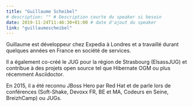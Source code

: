 ```yaml
---
title: "Guillaume Scheibel"
# description: "" # Description courte du speaker si besoin
date: 2019-11-24T11:46:30+01:00 # date d'ajout du speaker
link: "guillaumescheibel"
---
```

Guillaume est développeur chez Expedia à Londres et a travaillé durant quelques années en France en société de services.

Il a également co-créé le JUG pour la région de Strasbourg (ElsassJUG) et contribue à des projets open source tel que Hibernate OGM ou plus récemment Asciidoctor.

En 2015, il a été reconnu JBoss Hero par Red Hat et de parle lors de conférences (Soft-Shake, Devoxx FR, BE et MA, Codeurs en Seine, BreizhCamp) ou JUGs.